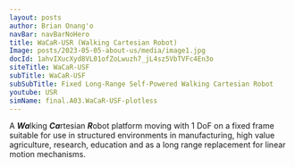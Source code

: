 ```yaml
---
layout: posts 
author: Brian Onang'o 
navBar: navBarNoHero 
title: WaCaR-USR (Walking Cartesian Robot) 
Image: posts/2023-05-05-about-us/media/image1.jpg 
docId: 1ahvIXucXyd8VL01ofZoLwuzh7_jL4sz5VbTVFc4En3o
siteTitle: WaCaR-USF
subTitle: WaCaR-USF
subSubTitle: Fixed Long-Range Self-Powered Walking Cartesian Robot
youtube: USR
simName: final.A03.WaCaR-USF-plotless
---
```

 
A ***Wa***lking  ***Ca***rtesian  ***R***obot platform moving with 1 DoF on a fixed frame suitable for use in structured environments in manufacturing, high value agriculture, research, education and as a long range replacement for linear motion mechanisms.

